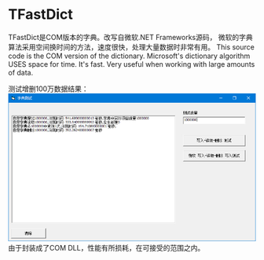 # TFastDict
TFastDict是COM版本的字典。改写自微软.NET Frameworks源码，
微软的字典算法采用空间换时间的方法，速度很快，处理大量数据时非常有用。 
This source code is the COM version of the dictionary. Microsoft's dictionary algorithm USES space for time. 
It's fast. Very useful when working with large amounts of data.

测试增删100万数据结果：   
![image](https://github.com/bzmework/TFastDict/blob/master/test.jpg)   
由于封装成了COM DLL，性能有所损耗，在可接受的范围之内。
